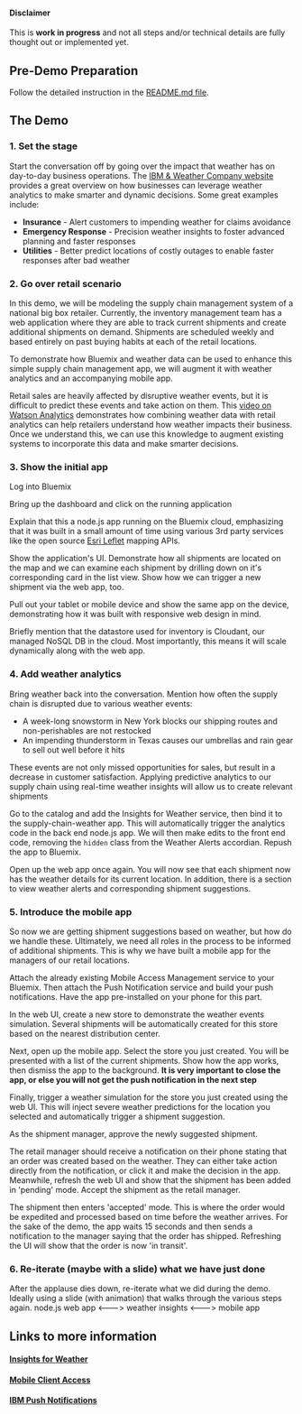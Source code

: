 #### Disclaimer

This is **work in progress** and not all steps and/or technical details are fully thought out or implemented yet.

## Pre-Demo Preparation

Follow the detailed instruction in the [README.md file](/README.md).

## The Demo

### 1. Set the stage

Start the conversation off by going over the impact that weather has on day-to-day business operations. The [IBM & Weather Company website](http://www.weathermeansbusiness.com/) provides a great overview on how businesses can leverage weather analytics to make smarter and dynamic decisions. Some great examples include:

*  **Insurance** - Alert customers to impending weather for claims avoidance
*  **Emergency Response** - Precision weather insights to foster advanced planning and faster responses
*  **Utilities** - Better predict locations of costly outages to enable faster responses after bad weather

### 2. Go over retail scenario

In this demo, we will be modeling the supply chain management system of a national big box retailer. Currently, the inventory management team has a web application where they are able to track current shipments and create additional shipments on demand. Shipments are scheduled weekly and based entirely on past buying habits at each of the retail locations.

To demonstrate how Bluemix and weather data can be used to enhance this simple supply chain management app, we will augment it with weather analytics and an accompanying mobile app.

Retail sales are heavily affected by disruptive weather events, but it is difficult to predict these events and take action on them. This [video on Watson Analytics](https://www.youtube.com/watch?v=UwbGd520u_o) demonstrates how combining weather data with retail analytics can help retailers understand how weather impacts their business. Once we understand this, we can use this knowledge to augment existing systems to incorporate this data and make smarter decisions.

### 3. Show the initial app

Log into Bluemix

Bring up the dashboard and click on the running application

Explain that this a node.js app running on the Bluemix cloud, emphasizing that it was built in a small amount of time using various 3rd party services like the open source [Esri Leflet](http://esri.github.io/esri-leaflet/) mapping APIs.

Show the application's UI. Demonstrate how all shipments are located on the map and we can examine each shipment by drilling down on it's corresponding card in the list view. Show how we can trigger a new shipment via the web app, too.

Pull out your tablet or mobile device and show the same app on the device, demonstrating how it was built with responsive web design in mind.

Briefly mention that the datastore used for inventory is Cloudant, our managed NoSQL DB in the cloud. Most importantly, this means it will scale dynamically along with the web app.

### 4. Add weather analytics

Bring weather back into the conversation. Mention how often the supply chain is disrupted due to various weather events:

* A week-long snowstorm in New York blocks our shipping routes and non-perishables are not restocked
* An impending thunderstorm in Texas causes our umbrellas and rain gear to sell out well before it hits

These events are not only missed opportunities for sales, but result in a decrease in customer satisfaction. Applying predictive analytics to our supply chain using real-time weather insights will allow us to create relevant shipments

Go to the catalog and add the Insights for Weather service, then bind it to the supply-chain-weather app. This will automatically trigger the analytics code in the back end node.js app. We will then make edits to the front end code, removing the `hidden` class from the Weather Alerts accordian. Repush the app to Bluemix.

Open up the web app once again. You will now see that each shipment now has the weather details for its current location. In addition, there is a section to view weather alerts and corresponding shipment suggestions.

### 5. Introduce the mobile app

So now we are getting shipment suggestions based on weather, but how do we handle these. Ultimately, we need all roles in the process to be informed of additional shipments. This is why we have built a mobile app for the managers of our retail locations.

Attach the already existing Mobile Access Management service to your Bluemix. Then attach the Push Notification service and build your push notifications. Have the app pre-installed on your phone for this part.

In the web UI, create a new store to demonstrate the weather events simulation. Several shipments will be automatically created for this store based on the nearest distribution center.

Next, open up the mobile app. Select the store you just created. You will be presented with a list of the current shipments. Show how the app works, then dismiss the app to the background. **It is very important to close the app, or else you will not get the push notification in the next step**

Finally, trigger a weather simulation for the store you just created using the web UI. This will inject severe weather predictions for the location you selected and automatically trigger a shipment suggestion.

As the shipment manager, approve the newly suggested shipment.

The retail manager should receive a notification on their phone stating that an order was created based on the weather. They can either take action directly from the notification, or click it and make the decision in the app. Meanwhile, refresh the web UI and show that the shipment has been added in 'pending' mode. Accept the shipment as the retail manager.

The shipment then enters 'accepted' mode. This is where the order would be expedited and processed based on time before the weather arrives. For the sake of the demo, the app waits 15 seconds and then sends a notification to the manager saying that the order has shipped. Refreshing the UI will show that the order is now 'in transit'.

### 6. Re-iterate (maybe with a slide) what we have just done

After the applause dies down, re-iterate what we did during the demo. Ideally using a slide (with animation) that walks through the various steps again.
node.js web app <---> weather insights <---> mobile app

## Links to more information

#### [Insights for Weather](https://console.ng.bluemix.net/catalog/insights-for-weather/)


#### [Mobile Client Access](https://console.ng.bluemix.net/catalog/mobile-client-access/)


#### [IBM Push Notifications](https://console.ng.bluemix.net/catalog/ibm-push-notifications/)